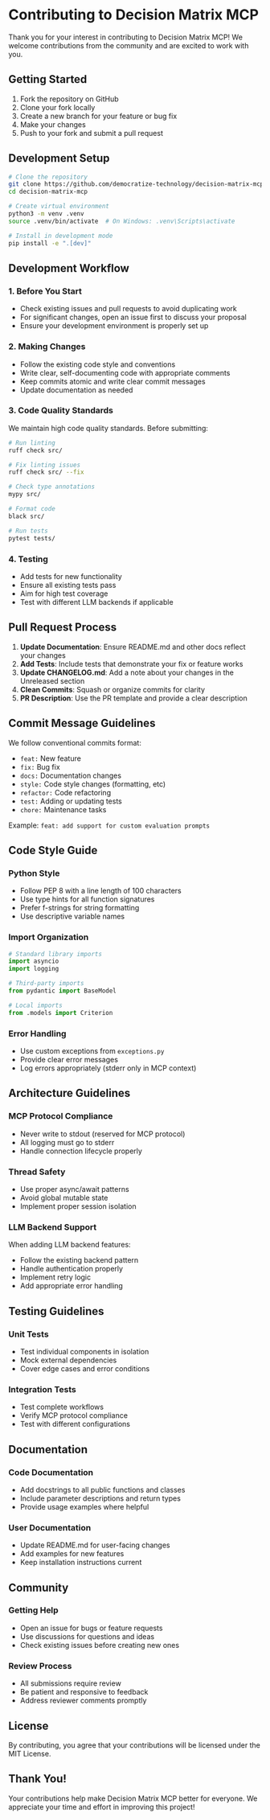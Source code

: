 # Contributing to Decision Matrix MCP

Thank you for your interest in contributing to Decision Matrix MCP! We welcome contributions from the community and are excited to work with you.

## Getting Started

1. Fork the repository on GitHub
2. Clone your fork locally
3. Create a new branch for your feature or bug fix
4. Make your changes
5. Push to your fork and submit a pull request

## Development Setup

```bash
# Clone the repository
git clone https://github.com/democratize-technology/decision-matrix-mcp.git
cd decision-matrix-mcp

# Create virtual environment
python3 -m venv .venv
source .venv/bin/activate  # On Windows: .venv\Scripts\activate

# Install in development mode
pip install -e ".[dev]"
```

## Development Workflow

### 1. Before You Start

- Check existing issues and pull requests to avoid duplicating work
- For significant changes, open an issue first to discuss your proposal
- Ensure your development environment is properly set up

### 2. Making Changes

- Follow the existing code style and conventions
- Write clear, self-documenting code with appropriate comments
- Keep commits atomic and write clear commit messages
- Update documentation as needed

### 3. Code Quality Standards

We maintain high code quality standards. Before submitting:

```bash
# Run linting
ruff check src/

# Fix linting issues
ruff check src/ --fix

# Check type annotations
mypy src/

# Format code
black src/

# Run tests
pytest tests/
```

### 4. Testing

- Add tests for new functionality
- Ensure all existing tests pass
- Aim for high test coverage
- Test with different LLM backends if applicable

## Pull Request Process

1. **Update Documentation**: Ensure README.md and other docs reflect your changes
2. **Add Tests**: Include tests that demonstrate your fix or feature works
3. **Update CHANGELOG.md**: Add a note about your changes in the Unreleased section
4. **Clean Commits**: Squash or organize commits for clarity
5. **PR Description**: Use the PR template and provide a clear description

## Commit Message Guidelines

We follow conventional commits format:

- `feat:` New feature
- `fix:` Bug fix
- `docs:` Documentation changes
- `style:` Code style changes (formatting, etc)
- `refactor:` Code refactoring
- `test:` Adding or updating tests
- `chore:` Maintenance tasks

Example: `feat: add support for custom evaluation prompts`

## Code Style Guide

### Python Style

- Follow PEP 8 with a line length of 100 characters
- Use type hints for all function signatures
- Prefer f-strings for string formatting
- Use descriptive variable names

### Import Organization

```python
# Standard library imports
import asyncio
import logging

# Third-party imports
from pydantic import BaseModel

# Local imports
from .models import Criterion
```

### Error Handling

- Use custom exceptions from `exceptions.py`
- Provide clear error messages
- Log errors appropriately (stderr only in MCP context)

## Architecture Guidelines

### MCP Protocol Compliance

- Never write to stdout (reserved for MCP protocol)
- All logging must go to stderr
- Handle connection lifecycle properly

### Thread Safety

- Use proper async/await patterns
- Avoid global mutable state
- Implement proper session isolation

### LLM Backend Support

When adding LLM backend features:
- Follow the existing backend pattern
- Handle authentication properly
- Implement retry logic
- Add appropriate error handling

## Testing Guidelines

### Unit Tests

- Test individual components in isolation
- Mock external dependencies
- Cover edge cases and error conditions

### Integration Tests

- Test complete workflows
- Verify MCP protocol compliance
- Test with different configurations

## Documentation

### Code Documentation

- Add docstrings to all public functions and classes
- Include parameter descriptions and return types
- Provide usage examples where helpful

### User Documentation

- Update README.md for user-facing changes
- Add examples for new features
- Keep installation instructions current

## Community

### Getting Help

- Open an issue for bugs or feature requests
- Use discussions for questions and ideas
- Check existing issues before creating new ones

### Review Process

- All submissions require review
- Be patient and responsive to feedback
- Address reviewer comments promptly

## License

By contributing, you agree that your contributions will be licensed under the MIT License.

## Thank You!

Your contributions help make Decision Matrix MCP better for everyone. We appreciate your time and effort in improving this project!

